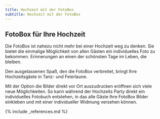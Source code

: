 ```yaml
---
title: Hochzeit mit der FotoBox
subtitle: Hochzeit mit der FotoBox
---
```

## FotoBox für Ihre Hochzeit 

Die FotoBox ist nahezu nicht mehr bei einer Hochzeit weg zu denken. Sie bietet die einmalige Möglichkeit von allen Gästen ein individuelles Foto zu bekommen. Erinnerungen an einen der schönsten Tage im Leben, die bleiben.

Den ausgelassenen Spaß, den die FotoBox verbreitet, bringt Ihre Hochzeitsgäste in Tanz- und Feierlaune. 

Mit der Option die Bilder direkt vor Ort auszudrucken eröffnen sich viele neue Möglichkeiten. So kann während der Hochzeits Party direkt ein individuelles Fotobuch entstehen, in das alle Gäste Ihre FotoBox Bilder einkleben und mit einer individueller Widmung versehen können.


{% include _references.md %}
